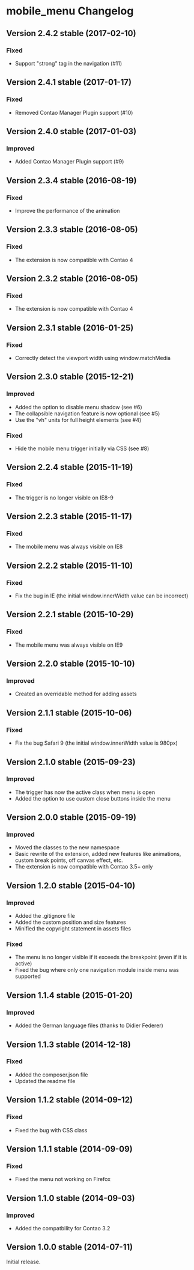 mobile_menu Changelog
=====================

Version 2.4.2 stable (2017-02-10)
---------------------------------

### Fixed
- Support "strong" tag in the navigation (#11)


Version 2.4.1 stable (2017-01-17)
---------------------------------

### Fixed
- Removed Contao Manager Plugin support (#10)


Version 2.4.0 stable (2017-01-03)
---------------------------------

### Improved
- Added Contao Manager Plugin support (#9)


Version 2.3.4 stable (2016-08-19)
---------------------------------

### Fixed
- Improve the performance of the animation


Version 2.3.3 stable (2016-08-05)
---------------------------------

### Fixed
- The extension is now compatible with Contao 4


Version 2.3.2 stable (2016-08-05)
---------------------------------

### Fixed
- The extension is now compatible with Contao 4


Version 2.3.1 stable (2016-01-25)
---------------------------------

### Fixed
- Correctly detect the viewport width using window.matchMedia


Version 2.3.0 stable (2015-12-21)
---------------------------------

### Improved
- Added the option to disable menu shadow (see #6)
- The collapsible navigation feature is now optional (see #5)
- Use the "vh" units for full height elements (see #4)

### Fixed
- Hide the mobile menu trigger initially via CSS (see #8)


Version 2.2.4 stable (2015-11-19)
---------------------------------

### Fixed
- The trigger is no longer visible on IE8-9


Version 2.2.3 stable (2015-11-17)
---------------------------------

### Fixed
- The mobile menu was always visible on IE8


Version 2.2.2 stable (2015-11-10)
---------------------------------

### Fixed
- Fix the bug in IE (the initial window.innerWidth value can be incorrect) 


Version 2.2.1 stable (2015-10-29)
---------------------------------

### Fixed
- The mobile menu was always visible on IE9


Version 2.2.0 stable (2015-10-10)
---------------------------------

### Improved
- Created an overridable method for adding assets


Version 2.1.1 stable (2015-10-06)
---------------------------------

### Fixed
- Fix the bug Safari 9 (the initial window.innerWidth value is 980px)


Version 2.1.0 stable (2015-09-23)
---------------------------------

### Improved
- The trigger has now the active class when menu is open
- Added the option to use custom close buttons inside the menu


Version 2.0.0 stable (2015-09-19)
---------------------------------

### Improved
- Moved the classes to the new namespace
- Basic rewrite of the extension, added new features like animations, custom break points, off canvas effect, etc.
- The extension is now compatible with Contao 3.5+ only


Version 1.2.0 stable (2015-04-10)
---------------------------------

### Improved
- Added the .gitignore file
- Added the custom position and size features
- Minified the copyright statement in assets files

### Fixed
- The menu is no longer visible if it exceeds the breakpoint (even if it is active)
- Fixed the bug where only one navigation module inside menu was supported


Version 1.1.4 stable (2015-01-20)
---------------------------------

### Improved
- Added the German language files (thanks to Didier Federer)


Version 1.1.3 stable (2014-12-18)
---------------------------------

### Fixed
- Added the composer.json file
- Updated the readme file


Version 1.1.2 stable (2014-09-12)
---------------------------------

### Fixed
- Fixed the bug with CSS class


Version 1.1.1 stable (2014-09-09)
---------------------------------

### Fixed
- Fixed the menu not working on Firefox


Version 1.1.0 stable (2014-09-03)
---------------------------------

### Improved
- Added the compatbility for Contao 3.2


Version 1.0.0 stable (2014-07-11)
---------------------------------

Initial release.
